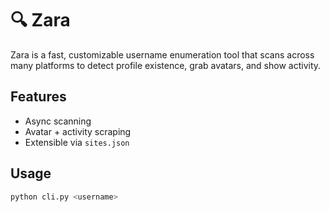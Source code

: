 # 🔍 Zara

Zara is a fast, customizable username enumeration tool that scans across many platforms to detect profile existence, grab avatars, and show activity.

## Features
- Async scanning
- Avatar + activity scraping
- Extensible via `sites.json`

## Usage
```bash
python cli.py <username>
